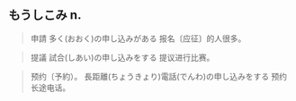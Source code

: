 ## もうしこみ n. 
>申請
多く(おおく)の申し込みがある
报名〔应征〕的人很多。

>提議
試合(しあい)の申し込みをする
提议进行比赛。

>预约〔予約）。
長距離(ちょうきょり)電話(でんわ)の申し込みをする
预约长途电话。
